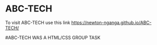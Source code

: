 # ABC-TECH
To visit ABC-TECH use this link   https://newton-nganga.github.io/ABC-TECH/

#ABC-TECH WAS A HTML/CSS GROUP TASK 

